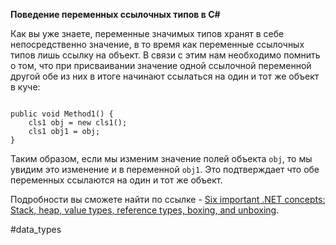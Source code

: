 **Поведение переменных ссылочных типов в C#**

Как вы уже знаете, переменные значимых типов хранят в себе непосредственно значение, в то время как переменные ссылочных типов лишь ссылку на объект. В связи с этим нам необходимо помнить о том, что при присваивании значение одной ссылочной переменной другой обе из них в итоге начинают ссылаться на один и тот же объект в куче:

```

public void Method1() {
    cls1 obj = new cls1();
    cls1 obj1 = obj;
}
```

Таким образом, если мы изменим значение полей объекта `obj`, то мы увидим это изменение и в переменной `obj1`. Это подтверждает что обе переменных ссылаются на один и тот же объект.

Подробности вы сможете найти по ссылке - [Six important .NET concepts: Stack, heap, value types, reference types, boxing, and unboxing](https://www.codeproject.com/Articles/76153/Six-important-NET-concepts-Stack-heap-value-types).

#data_types
